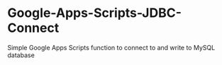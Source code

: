 # Google-Apps-Scripts-JDBC-Connect
Simple Google Apps Scripts function to connect to and write to MySQL database
